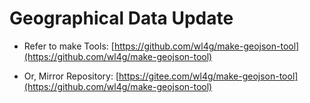 # Geographical Data Update

- Refer to make Tools: [https://github.com/wl4g/make-geojson-tool](https://github.com/wl4g/make-geojson-tool)

- Or, Mirror Repository: [https://gitee.com/wl4g/make-geojson-tool](https://github.com/wl4g/make-geojson-tool)

